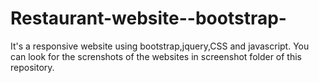 # Restaurant-website--bootstrap-
It's a responsive website using bootstrap,jquery,CSS and javascript.
You can look for the screnshots of the websites in screenshot folder of this repository.
